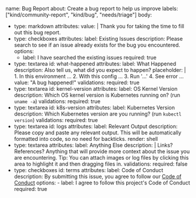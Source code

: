 name: Bug Report
about: Create a bug report to help us improve
labels: ["kind/community-report", "kind/bug", "needs/triage"]
body:
  - type: markdown
    attributes:
      value: |
        Thank you for taking the time to fill out this bug report.
  - type: checkboxes
    attributes:
      label: Existing Issues
      description: Please search to see if an issue already exists for the bug you encountered.
      options:
      - label: I have searched the existing issues
        required: true
  - type: textarea
    id: what-happened
    attributes:
      label: What Happened
      description: Also tell us, what did you expect to happen?
      placeholder: |
        1. In this environment ...
        2. With this config ...
        3. Run '...'
        4. See error ...
      value: "A bug happened!"
    validations:
      required: true
  - type: textarea
    id: kernel-version
    attributes:
      label: OS Kernel Version
      description: Which OS kernel version is Kubernetes running on? (run `uname -a`)
    validations:
      required: true
  - type: textarea
    id: k8s-version
    attributes:
      label: Kubernetes Version
      description: Which Kubernetes version are you running? (run `kubectl version`)
    validations:
      required: true
  - type: textarea
    id: logs
    attributes:
      label: Relevant Output
      description: Please copy and paste any relevant output. This will be automatically formatted into code, so no need for backticks.
      render: shell
  - type: textarea
    attributes:
      label: Anything Else
      description: |
        Links? References? Anything that will provide more context about the issue you are encountering.
        Tip: You can attach images or log files by clicking this area to highlight it and then dragging files in.
    validations:
      required: false
  - type: checkboxes
    id: terms
    attributes:
      label: Code of Conduct
      description: By submitting this issue, you agree to follow our [Code of Conduct](https://github.com/axivo/k3s-cluster/blob/main/CODE_OF_CONDUCT.md)
      options:
        - label: I agree to follow this project's Code of Conduct
          required: true
